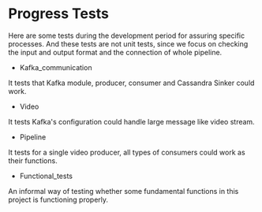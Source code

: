 # Progress Tests

Here are some tests during the development period for assuring specific processes. And these tests are not unit tests, since we focus on checking the input and output format and the connection of whole pipeline.

* Kafka_communication

It tests that Kafka module, producer, consumer and Cassandra Sinker could work.

* Video

It tests Kafka's configuration could handle large message like video stream.

* Pipeline

It tests for a single video producer, all types of consumers could work as their functions.

* Functional_tests

An informal way of testing whether some fundamental functions in this project is functioning properly.
